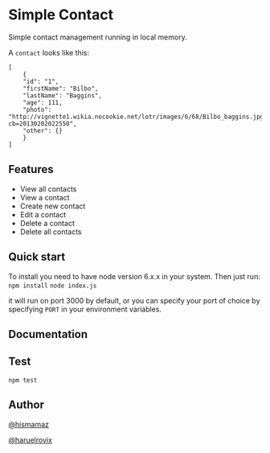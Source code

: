 # Simple Contact

Simple contact management running in local memory.

A `contact` looks like this:

```
[
    {
    "id": "1",
    "firstName": "Bilbo",
    "lastName": "Baggins",
    "age": 111,
    "photo": "http://vignette1.wikia.nocookie.net/lotr/images/6/68/Bilbo_baggins.jpg/revision/latest?cb=20130202022550",
    "other": {}
    }
]
```

## Features

- View all contacts
- View a contact
- Create new contact
- Edit a contact
- Delete a contact
- Delete all contacts


## Quick start
To install you need to have node version 6.x.x in your system. Then just run:
`npm install`
`node index.js`

it will run on port 3000 by default, or you can specify your port of choice 
by specifying `PORT` in your environment variables.

## Documentation


## Test
`npm test`

## Author
[@hismamaz](https://twitter.com/hismamaz)

[@haruelrovix](https://twitter.com/hismamaz)

